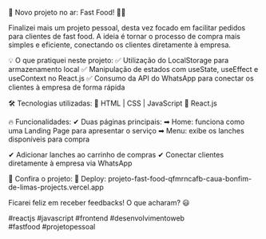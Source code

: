 🚀 Novo projeto no ar: Fast Food! 🍔🍟

Finalizei mais um projeto pessoal, desta vez focado em facilitar pedidos para clientes de fast food. A ideia é tornar o processo de compra mais simples e eficiente, conectando os clientes diretamente à empresa.

💡 O que pratiquei neste projeto:
✅ Utilização do LocalStorage para armazenamento local
✅ Manipulação de estados com useState, useEffect e useContext no React.js
✅ Consumo da API do WhatsApp para conectar os clientes à empresa de forma rápida

🛠 Tecnologias utilizadas:
🔹 HTML | CSS | JavaScript
🔹 React.js

🔥 Funcionalidades:
✔ Duas páginas principais:
➡ Home: funciona como uma Landing Page para apresentar o serviço
➡ Menu: exibe os lanches disponíveis para compra

✔ Adicionar lanches ao carrinho de compras
✔ Conectar clientes diretamente à empresa via WhatsApp

📌 Confira o projeto:
🚀 Deploy: projeto-fast-food-qfmrncafb-caua-bonfim-de-limas-projects.vercel.app

Ficarei feliz em receber feedbacks! O que acharam? 😃

#reactjs #javascript #frontend #desenvolvimentoweb #fastfood #projetopessoal
